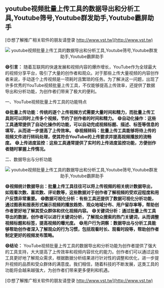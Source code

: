 ## **youtube视频批量上传工具的数据导出和分析工具,Youtube筛号,Youtube群发助手,Youtube霸屏助手**

[😍想了解推广相关软件的朋友请登录 http://www.vst.tw](http://www.vst.tw)

 <center><img src="https://vst.tw/MP4/tuiguang/png/1.png" alt="youtube视频批量上传工具的数据导出和分析工具,Youtube筛号,Youtube群发助手,Youtube霸屏助手"></center>

**😄引言：**
随着互联网的快速发展和视频内容的爆炸增长，YouTube作为全球最大的视频分享平台，吸引了大量的创作者和观众。对于那些上传大量视频的内容创作者来说，手动逐个上传视频是一项耗时且繁琐的任务。为了解决这一问题，出现了许多优秀的YouTube视频批量上传工具，不仅能够提高上传效率，还提供了数据导出和分析功能，为创作者们带来了极大的便利。

一、YouTube视频批量上传工具的功能特点

**😄批量上传功能：传统的逐个上传视频方式需要大量时间和精力，而批量上传工具则可以同时上传多个视频，节约了创作者的时间和精力。**
**😄自动化操作：这些工具通常提供了自动化操作的功能，可以自动完成视频标题、描述、标签等信息的填写，从而进一步提高了上传效率。**
**😄视频转码：批量上传工具能够将待上传的视频文件进行转码处理，使其符合YouTube的上传要求并提高视频播放的流畅度。**
**😄上传进度监控：这些工具通常提供了实时的上传进度监控功能，方便创作者随时掌握上传情况。**

二、数据导出与分析功能

 <center><img src="https://vst.tw/MP4/tuiguang/png/4.png" alt="youtube视频批量上传工具的数据导出和分析工具,Youtube筛号,Youtube群发助手,Youtube霸屏助手"></center>

**😄视频统计数据导出：批量上传工具往往可以将上传视频的相关统计数据导出，如观看次数、喜欢数、评论数等，这些数据对于创作者了解视频的受欢迎程度和用户反馈非常重要。**
**😄数据可视化分析：有些工具还提供了数据可视化分析功能，通过图表和报表形式展示视频的播放趋势、观众地域分布、用户留存率等，帮助创作者更好地了解其受众群体和优化视频内容。**
**😄关键词分析：通过批量上传工具导出的数据，创作者可以进行关键词分析，了解观众搜索的热门关键词，从而调整视频标题和标签，提高视频的曝光度。**
**😄用户行为洞察：数据导出与分析工具能够帮助创作者深入了解观众的行为习惯，包括观看时长、观看时段等，帮助创作者制定更好的视频发布策略。**

**😄结论：**
YouTube视频批量上传工具的数据导出和分析功能为创作者提供了强大的工具支持，大大提高了上传效率和视频内容优化的能力。创作者们可以通过这些工具更好地了解观众需求，根据数据分析结果进行针对性的调整和优化，进一步提升视频的品质和受众群体的满意度。我们相信，随着科技的不断发展，这类工具的功能将会越来越强大，为创作者们带来更多便利和机遇。

[😍想了解推广相关软件的朋友请登录 http://www.vst.tw](http://www.vst.tw)



